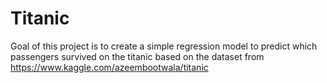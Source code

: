 # Titanic
Goal of this project is to create a simple regression model to predict which passengers survived on the titanic based on the dataset from https://www.kaggle.com/azeembootwala/titanic
